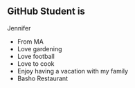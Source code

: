## GitHub Student is
Jennifer
- From MA
- Love gardening
- Love football
- Love to cook
- Enjoy having a vacation with my family
- Basho Restaurant

